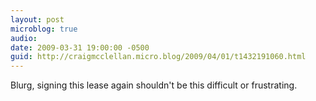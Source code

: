 ```yaml
---
layout: post
microblog: true
audio: 
date: 2009-03-31 19:00:00 -0500
guid: http://craigmcclellan.micro.blog/2009/04/01/t1432191060.html
---
```

Blurg, signing this lease again shouldn't be this difficult or frustrating.

